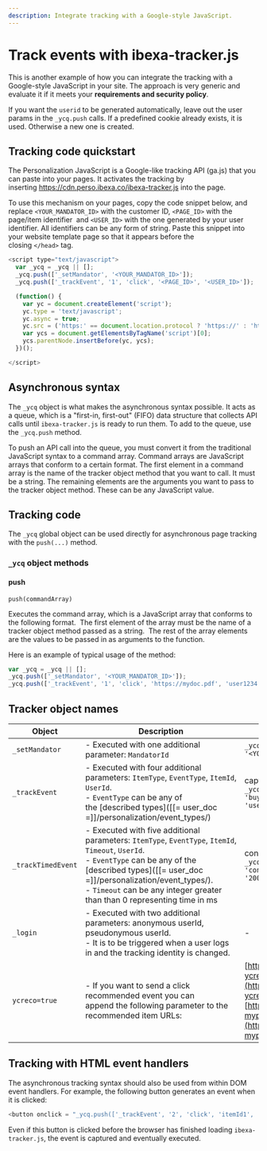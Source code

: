```yaml
---
description: Integrate tracking with a Google-style JavaScript.
---
```


# Track events with ibexa-tracker.js

This is another example of how you can integrate the tracking with a Google-style 
JavaScript in your site.
The approach is very generic and evaluate it if it meets your
**requirements and security policy**.

If you want the `userid` to be generated automatically, leave out the user 
params in the `_ycq.push` calls.
If a predefined cookie already exists, it is used. 
Otherwise a new one is created.

## Tracking code quickstart

The Personalization JavaScript is a Google-like tracking API (ga.js) that you can paste 
into your pages. 
It activates the tracking by inserting <https://cdn.perso.ibexa.co/ibexa-tracker.js> 
into the page.

To use this mechanism on your pages, copy the code snippet below, and replace 
`<YOUR_MANDATOR_ID>` with the customer ID, `<PAGE_ID>` with the page/item identifier 
and `<USER_ID>` with the one generated by your user identifier. 
All identifiers can be any form of string. 
Paste this snippet into your website template page so that it appears before 
the closing `</head>` tag.

``` js
<script type="text/javascript">
  var _ycq = _ycq || [];
  _ycq.push(['_setMandator', '<YOUR_MANDATOR_ID>']);
  _ycq.push(['_trackEvent', '1', 'click', '<PAGE_ID>', '<USER_ID>']);

  (function() {
    var yc = document.createElement('script'); 
    yc.type = 'text/javascript'; 
    yc.async = true;
    yc.src = ('https:' == document.location.protocol ? 'https://' : 'http://') + 'cdn.perso.ibexa.co/ibexa-tracker.js';
    var ycs = document.getElementsByTagName('script')[0];
    ycs.parentNode.insertBefore(yc, ycs);
  })();

</script>
```

## Asynchronous syntax

The `_ycq` object is what makes the asynchronous syntax possible. 
It acts as a queue, which is a "first-in, first-out" (FIFO) data structure that 
collects API calls until `ibexa-tracker.js` is ready to run them. 
To add to the queue, use the `_ycq.push` method.

To push an API call into the queue, you must convert it from the traditional 
JavaScript syntax to a command array. 
Command arrays are JavaScript arrays that conform to a certain format. 
The first element in a command array is the name of the tracker object method 
that you want to call. 
It must be a string. The remaining elements are the arguments you want to pass 
to the tracker object method. 
These can be any JavaScript value.

## Tracking code

The `_ycq` global object can be used directly for asynchronous page tracking 
with the `push(...)` method. 

### `_ycq` object methods

#### push

`push(commandArray)`

Executes the command array, which is a JavaScript array that conforms 
to the following format. 
The first element of the array must be the name of a tracker object method passed 
as a string. 
The rest of the array elements are the values to be passed in as arguments to 
the function. 

Here is an example of typical usage of the method:

``` js
var _ycq = _ycq || [];
_ycq.push(['_setMandator', '<YOUR_MANDATOR_ID>']);
_ycq.push(['_trackEvent', '1', 'click', 'https://mydoc.pdf', 'user1234']);
```

## Tracker object names

| Object          | Description   | Example  |
| --------------- | ------------- | ----- |
| `_setMandator ` | - Executed with one additional parameter: `MandatorId` | `_ycq.push (['_setMandator' , '<YOUR_MANDATOR_ID>']);` |
| `_trackEvent` | - Executed with four additional parameters: `ItemType`, `EventType`, `ItemId`, `UserId`.<br /> - `EventType` can be any of the [described types]([[= user_doc =]]/personalization/event_types/) |  capturing an event: `_ycq.push(['_trackEvent', '1', 'buy', 'https://mydoc.pdf', 'user1234x']);` |
| `_trackTimedEvent` | - Executed with five additional parameters: `ItemType`, `EventType`, `ItemId`, `Timeout`, `UserId`.<br /> - `EventType` can be any of the [described types]([[= user_doc =]]/personalization/event_types/).<br /> - `Timeout` can be any integer greater than than 0 representing time in ms | consume event sent after 20s: `_ycq.push(['_trackTimedEvent', '1', 'consume', 'https://mydoc.pdf', '20000', 'user1234x']);` |
| `_login` | - Executed with two additional parameters: anonymous userId, pseudonymous userId.<br /> - It is to be triggered when a user logs in and the tracking identity is changed.<br /> |-|
| `ycreco=true` | - If you want to send a click recommended event you can append the following parameter to the recommended item URLs: | [https://mydomain.com/mypage.html?ycreco=true](https://mydomain.com/mypage.html?ycreco=true) or <br />[https://mydomain.com/mypage.html?myparameter=x&ycreco=true](https://mydomain.com/mypage.html?myparameter=x&ycreco=true) |

## Tracking with HTML event handlers

The asynchronous tracking syntax should also be used from within DOM event handlers. 
For example, the following button generates an event when it is clicked:

``` js
<button onclick = "_ycq.push(['_trackEvent', '2', 'click', 'itemId1', 'user1234x'])"/><button>
```

Even if this button is clicked before the browser has finished loading `ibexa-tracker.js`, 
the event is captured and eventually executed.
